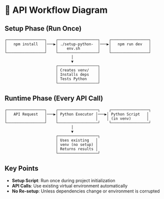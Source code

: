 # 🔄 API Workflow Diagram

## Setup Phase (Run Once)

```
┌─────────────────┐    ┌──────────────────┐    ┌─────────────────┐
│   npm install   │───▶│ ./setup-python-  │───▶│   npm run dev   │
│                 │    │    env.sh        │    │                 │
└─────────────────┘    └──────────────────┘    └─────────────────┘
                              │
                              ▼
                       ┌──────────────────┐
                       │ Creates venv/    │
                       │ Installs deps    │
                       │ Tests Python     │
                       └──────────────────┘
```

## Runtime Phase (Every API Call)

```
┌─────────────────┐    ┌──────────────────┐    ┌─────────────────┐
│   API Request   │───▶│ Python Executor │───▶│ Python Script   │
│                 │    │                 │    │ (in venv)       │
└─────────────────┘    └──────────────────┘    └─────────────────┘
                              │
                              ▼
                       ┌──────────────────┐
                       │ Uses existing   │
                       │ venv (no setup) │
                       │ Returns results │
                       └──────────────────┘
```

## Key Points

- **Setup Script**: Run once during project initialization
- **API Calls**: Use existing virtual environment automatically
- **No Re-setup**: Unless dependencies change or environment is corrupted
